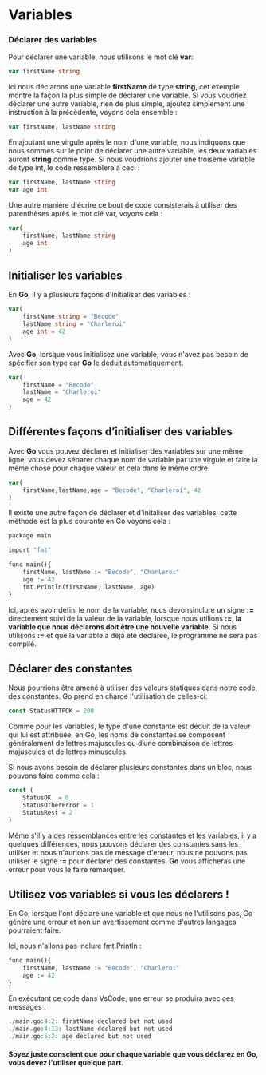 # Variables

### Déclarer des variables

Pour déclarer une variable, nous utilisons le mot clé **var**:

```php
var firstName string
```
Ici nous déclarons une variable **firstName** de type **string**, cet exemple montre la façon la plus simple de déclarer une variable.
Si vous voudriez déclarer une autre variable, rien de plus simple, ajoutez simplement une instruction à la précédente, voyons cela ensemble : 
```php
var firstName, lastName string
```
En ajoutant une virgule après le nom d'une variable, nous indiquons que nous sommes sur le point de déclarer une autre variable, les deux variables auront **string** comme type.
Si nous voudrions ajouter une troisème variable de type int, le code ressemblera à ceci : 
```php
var firstName, lastName string
var age int
```
Une autre maniére d'écrire ce bout de code consisterais à utiliser des parenthèses après le mot clé var, voyons cela : 
```php
var(
    firstName, lastName string
    age int
)
```

## Initialiser les variables

En **Go**, il y a plusieurs façons d'initialiser des variables : 
```php 
var(
    firstName string = "Becode"
    lastName string = "Charleroi"
    age int = 42
)
```
Avec **Go**, lorsque vous initialisez une variable, vous n'avez pas besoin de spécifier son type car **Go** le déduit automatiquement.
```php
var(
    firstName = "Becode"
    lastName = "Charleroi"
    age = 42
)
```
## Différentes façons d’initialiser des variables

Avec **Go** vous pouvez déclarer et initialiser des variables sur une même ligne, vous devez séparer chaque nom de variable par une virgule et faire la même chose pour chaque valeur et cela dans le même ordre. 
```php
var(
    firstName,lastName,age = "Becode", "Charleroi", 42
)
```
Il existe une autre façon de déclarer et d'initaliser des variables, cette méthode est la plus courante en Go voyons cela :
```php
package main

import "fmt"

func main(){
    firstName, lastName := "Becode", "Charleroi"
    age := 42
    fmt.Println(firstName, lastName, age)
}
```
Ici, aprés avoir défini le nom de la variable, nous devonsinclure un signe **:=** directement suivi de la valeur de la variable, lorsque nous utilions **:=, la variable que nous déclarons doit être une nouvelle variable**. Si nous utilisons **:=** et que la variable a déjà été déclarée, le programme ne sera pas compilé.

## Déclarer des constantes

Nous pourrions être amené à utiliser des valeurs statiques dans notre code, des constantes. Go prend en charge l'utilisation de celles-ci: 
```php
const StatusHTTPOK = 200
```
Comme pour les variables, le type d'une constante est déduit de la valeur qui lui est attribuée, en Go, les noms de constantes se composent généralement de lettres majuscules ou d’une combinaison de lettres majuscules et de lettres minuscules.

Si nous avons besoin de déclarer plusieurs constantes dans un bloc, nous pouvons faire comme cela : 
```php
const (
    StatusOK  = 0
    StatusOtherError = 1
    StatusRest = 2
)
```
Même s'il y a des ressemblances entre les constantes et les variables, il y a quelques différences, nous pouvons déclarer des constantes sans les utiliser et nous n'aurions pas de message d'erreur, nous ne pouvons pas utiliser le signe **:=** pour déclarer des constantes, **Go** vous afficheras une erreur pour vous le faire remarquer.

## Utilisez vos variables si vous les déclarers !

En Go, lorsque l'ont déclare une variable et que nous ne l'utilisons pas, Go génère une erreur et non un avertissement comme d'autres langages pourraient faire.

Ici, nous n'allons pas inclure fmt.Println :

```php
func main(){
    firstName, lastName := "Becode", "Charleroi"
    age := 42
}
```
En exécutant ce code dans VsCode, une erreur se produira avec ces messages :
```php
./main.go:4:2: firstName declared but not used
./main.go:4:13: lastName declared but not used
./main.go:5:2: age declared but not used
```
#### Soyez juste conscient que pour chaque variable que vous déclarez en Go, vous devez l'utiliser quelque part.